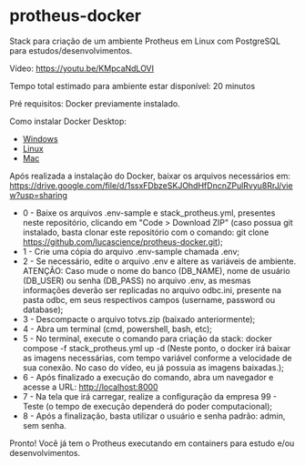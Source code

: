 # protheus-docker
Stack para criação de um ambiente Protheus em Linux com PostgreSQL para estudos/desenvolvimentos.

Vídeo: <a href="https://youtu.be/KMpcaNdLOVI" target="_blank">https://youtu.be/KMpcaNdLOVI</a>

Tempo total estimado para ambiente estar disponível: 20 minutos

Pré requisitos: Docker previamente instalado.

Como instalar Docker Desktop:
 - <a href="https://docs.docker.com/desktop/install/windows-install/" target="_blank">Windows</a>
 - <a href="https://docs.docker.com/desktop/install/linux-install/" target="_blank">Linux</a>
 - <a href="https://docs.docker.com/desktop/install/mac-install/" target="_blank">Mac</a>

Após realizada a instalação do Docker, baixar os arquivos necessários em: <a href="https://drive.google.com/file/d/1ssxFDbzeSKJOhdHfDncnZPulRvyu8RrJ/view?usp=sharing" target="_black">https://drive.google.com/file/d/1ssxFDbzeSKJOhdHfDncnZPulRvyu8RrJ/view?usp=sharing</a>

- 0 - Baixe os arquivos .env-sample e stack_protheus.yml, presentes neste repositório, clicando em "Code > Download ZIP" (caso possua git instalado, basta clonar este repositório com o comando: git clone https://github.com/lucascience/protheus-docker.git);
- 1 - Crie uma cópia do arquivo .env-sample chamada .env;
- 2 - Se necessário, edite o arquivo .env e altere as variáveis de ambiente. ATENÇÃO: Caso mude o nome do banco (DB_NAME), nome de usuário (DB_USER) ou senha (DB_PASS) no arquivo .env, as mesmas informações deverão ser replicadas no arquivo odbc.ini, presente na pasta odbc, em seus respectivos campos (username, password ou database);
- 3 - Descompacte o arquivo totvs.zip (baixado anteriormente);
- 4 - Abra um terminal (cmd, powershell, bash, etc);
- 5 - No terminal, execute o comando para criação da stack: docker compose -f stack_protheus.yml up -d (Neste ponto, o docker irá baixar as imagens necessárias, com tempo variável conforme a velocidade de sua conexão. No caso do vídeo, eu já possuia as imagens baixadas.);
- 6 - Após finalizado a execução do comando, abra um navegador e acesse a URL: <a href="http://localhost:8000" target="_blank">http://localhost:8000</a>
- 7 - Na tela que irá carregar, realize a configuração da empresa 99 - Teste (o tempo de execução dependerá do poder computacional);
- 8 - Após a finalização, basta utilizar o usuário e senha padrão: admin, sem senha.

Pronto! Você já tem o Protheus executando em containers para estudo e/ou desenvolvimentos.
